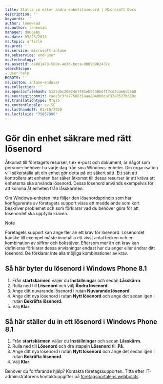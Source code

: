 ```yaml
---
title: Ställa in eller ändra enhetslösenord | Microsoft Docs
description: ''
keywords: ''
author: lenewsad
ms.author: lanewsad
manager: dougeby
ms.date: 09/28/2018
ms.topic: article
ms.prod: ''
ms.service: microsoft-intune
ms.subservice: end-user
ms.technology: ''
ms.assetid: c4801a78-580e-4e3d-beca-0b09b9b2437c
searchScope:
- User help
ROBOTS: ''
ms.custom: intune-enduser
ms.collection: ''
ms.openlocfilehash: 5125dbc20924e7481eb9430bdff7cd2bae6cb5b8
ms.sourcegitcommit: caee3c3fa77586314aa8040b0caf32a0527b669e
ms.translationtype: MTE75
ms.contentlocale: sv-SE
ms.lasthandoff: 01/10/2020
ms.locfileid: "75857990"
---
```

# <a name="make-your-device-safer-with-the-right-password"></a>Gör din enhet säkrare med rätt lösenord

Åtkomst till företagets resurser, t.ex e-post och dokument, är något som personer behöver ha varje dag från sina Windows-enheter. Din organisation vill säkerställa att din enhet gör detta på ett säkert sätt. Ett sätt att kontrollera att enheten har säker åtkomst till dessa resurser är att kräva ett enheterna ska använda lösenord. Dessa lösenord används exempelvis för att komma åt enheten från låsskärmen.

Om Windows-enheten inte följer den lösenordsprincip som har konfigurerats av företagets support visas ett meddelande som kort beskriver problemet och som förklarar vad du behöver göra för att lösenordet ska uppfylla kraven.

> [!Note]
> Företagets support kan ange fler än ett krav för lösenord. Lösenordet kanske till exempel måste innehålla ett visst antal tecken och en kombination av siffror och bokstäver. Eftersom mer än ett krav kan definieras förklarar dessa anvisningar endast hur du anger eller ändrar ditt lösenord. De förklarar inte alla möjliga kombinationer av krav.

## <a name="to-change-your-password-on-windows-phone-81"></a>Så här byter du lösenord i Windows Phone 8.1

1. Från **startskärmen** väljer du **Inställningar** och sedan **Låsskärm**.
2. Rulla ned till **Lösenord** och välj **Ändra lösenord**.
3. Ange ditt nuvarande lösenord i rutan **Nuvarande lösenord**.
4. Ange ditt nya lösenord i rutan **Nytt lösenord** och ange det sedan igen i rutan **Bekräfta lösenord**.
4. Välj **Klar**.

## <a name="to-set-your-password-on-windows-phone-81"></a>Så här ställer du in ett lösenord i Windows Phone 8.1

1. Från **startskärmen** väljer du **Inställningar** och sedan **Låsskärm**.
2. Rulla ned till **Lösenord** och dra stapeln **Lösenord** till **På**.
3. Ange ditt nya lösenord i rutan **Nytt lösenord** och ange det sedan igen i rutan **Bekräfta lösenord**.
4. Välj **Klar**.

Behöver du fortfarande hjälp? Kontakta företagssupporten. Titta efter IT-administratörens kontaktuppgifter på [företagsportalens webbplats](https://go.microsoft.com/fwlink/?linkid=2010980).
